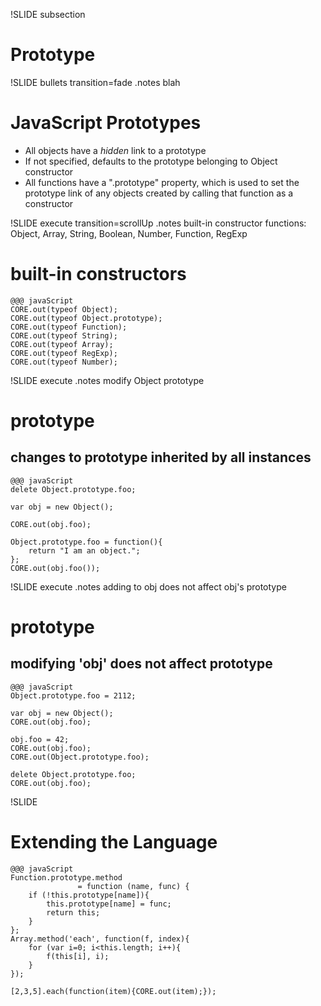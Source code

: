 !SLIDE subsection

# Prototype #

!SLIDE bullets transition=fade
.notes blah

# JavaScript Prototypes #

* All objects have a _hidden_ link to a prototype
* If not specified, defaults to the prototype belonging to Object constructor
* All functions have a ".prototype" property, which is used to set the prototype link of any objects
created by calling that function as a constructor

!SLIDE execute transition=scrollUp
.notes built-in constructor functions: Object, Array, String, Boolean, Number, Function, RegExp

# built-in constructors #

    @@@ javaScript
    CORE.out(typeof Object);
    CORE.out(typeof Object.prototype);
    CORE.out(typeof Function);
    CORE.out(typeof String);
    CORE.out(typeof Array);
    CORE.out(typeof RegExp);
    CORE.out(typeof Number);

!SLIDE execute
.notes modify Object prototype

# prototype #
## changes to prototype inherited by all instances ##

    @@@ javaScript
    delete Object.prototype.foo;
    
    var obj = new Object();

    CORE.out(obj.foo);

    Object.prototype.foo = function(){
        return "I am an object.";
    };
    CORE.out(obj.foo());

!SLIDE execute
.notes adding to obj does not affect obj's prototype

# prototype #
## modifying 'obj' does not affect prototype ##

    @@@ javaScript
    Object.prototype.foo = 2112;

    var obj = new Object();
    CORE.out(obj.foo);

    obj.foo = 42;
    CORE.out(obj.foo);
    CORE.out(Object.prototype.foo);

    delete Object.prototype.foo;
    CORE.out(obj.foo);

!SLIDE

# Extending the Language #

    @@@ javaScript
    Function.prototype.method
                   = function (name, func) {
        if (!this.prototype[name]){
            this.prototype[name] = func;
            return this;
        }
    };
    Array.method('each', function(f, index){
        for (var i=0; i<this.length; i++){
            f(this[i], i);
        }
    });

    [2,3,5].each(function(item){CORE.out(item);});
